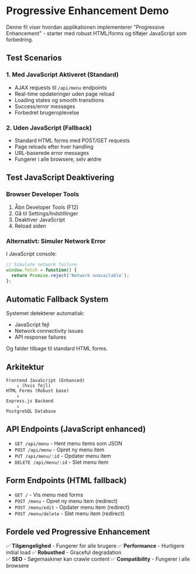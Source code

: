 # Progressive Enhancement Demo

Denne fil viser hvordan applikationen implementerer "Progressive Enhancement" - starter med robust HTML/forms og tilføjer JavaScript som forbedring.

## Test Scenarios

### 1. Med JavaScript Aktiveret (Standard)
- AJAX requests til `/api/menu` endpoints
- Real-time opdateringer uden page reload
- Loading states og smooth transitions
- Success/error messages
- Forbedret brugeroplevelse

### 2. Uden JavaScript (Fallback)
- Standard HTML forms med POST/GET requests
- Page reloads efter hver handling
- URL-baserede error messages
- Fungerer i alle browsere, selv ældre

## Test JavaScript Deaktivering

### Browser Developer Tools
1. Åbn Developer Tools (F12)
2. Gå til Settings/Indstillinger
3. Deaktiver JavaScript
4. Reload siden

### Alternativt: Simuler Network Error
I JavaScript console:
```javascript
// Simulate network failure
window.fetch = function() { 
  return Promise.reject('Network unavailable'); 
};
```

## Automatic Fallback System

Systemet detekterer automatisk:
- JavaScript fejl
- Network connectivity issues  
- API response failures

Og falder tilbage til standard HTML forms.

## Arkitektur

```
Frontend JavaScript (Enhanced)
    ↓ (hvis fejl)
HTML Forms (Robust base)
    ↓
Express.js Backend
    ↓  
PostgreSQL Database
```

## API Endpoints (JavaScript enhanced)

- `GET /api/menu` - Hent menu items som JSON
- `POST /api/menu` - Opret ny menu item  
- `PUT /api/menu/:id` - Opdater menu item
- `DELETE /api/menu/:id` - Slet menu item

## Form Endpoints (HTML fallback)

- `GET /` - Vis menu med forms
- `POST /menu` - Opret ny menu item (redirect)
- `POST /menu/edit` - Opdater menu item (redirect)  
- `POST /menu/delete` - Slet menu item (redirect)

## Fordele ved Progressive Enhancement

✅ **Tilgængelighed** - Fungerer for alle brugere
✅ **Performance** - Hurtigere initial load
✅ **Robusthed** - Graceful degradation  
✅ **SEO** - Søgemaskiner kan crawle content
✅ **Compatibility** - Fungerer i alle browsere
